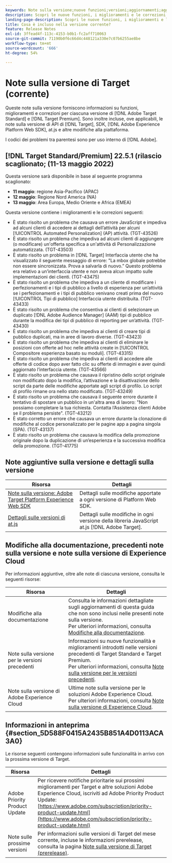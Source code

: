 ```yaml
---
keywords: Note sulla versione;nuove funzioni;versioni;aggiornamenti;aggiornamento;versione;miglioramenti;correzioni;correzioni di bug;aggiornamenti
description: Scopri le nuove funzioni, i miglioramenti e le correzioni inclusi nella versione corrente di  [!DNL Adobe Target], compresi SDK, API e librerie JavaScript.
landing-page-description: Scopri le nuove funzioni, i miglioramenti e le correzioni inclusi nella versione corrente di  [!DNL Adobe Target].
title: Cosa è incluso nella versione corrente?
feature: Release Notes
exl-id: 3ffead4f-113c-4153-b0b1-fc2aff710063
source-git-commit: 71190b0f6c66d4c448121a330e7c07b6255ae8be
workflow-type: tm+mt
source-wordcount: '666'
ht-degree: 54%

---
```


# Note sulla versione di Target (corrente)

Queste note sulla versione forniscono informazioni su funzioni, miglioramenti e correzioni per ciascuna versione di [!DNL Adobe Target Standard] e [!DNL Target Premium]. Sono inoltre incluse, ove applicabili, le note sulla versione di API di [!DNL Target], SDK, [!DNL Adobe Experience Platform Web SDK], at.js e altre modifiche alla piattaforma.

I codici dei problemi tra parentesi sono per uso interno di [!DNL Adobe].

## [!DNL Target Standard/Premium] 22.5.1 (rilascio scaglionato; (11-13 maggio 2022)

Questa versione sarà disponibile in base al seguente programma scaglionato:

* **11 maggio**: regione Asia-Pacifico (APAC)
* **12 maggio**: Regione Nord America (NA)
* **13 maggio**: Area Europa, Medio Oriente e Africa (EMEA)

Questa versione contiene i miglioramenti e le correzioni seguenti:

* È stato risolto un problema che causava un errore JavaScript e impediva ad alcuni clienti di accedere ai dettagli dell’attività per alcuni [!UICONTROL Automated Personalization] (AP) attività. (TGT-43526)
* È stato risolto un problema che impediva ad alcuni clienti di aggiungere (o modificare) un&#39;offerta specifica a un&#39;attività di Personalizzazione automatizzata. (TGT-43503)
* È stato risolto un problema in [!DNL Target] Interfaccia utente che ha visualizzato il seguente messaggio di errore: &quot;La mbox globale potrebbe non essere sincronizzata. Prova a salvarla di nuovo.” Questo problema era relativo a un’interfaccia utente e non aveva alcun impatto sulle implementazioni dei clienti. (TGT-43475)
* È stato risolto un problema che impediva a un cliente di modificare i perfezionamenti e i tipi di pubblico a livello di esperienza per un’attività se i perfezionamenti e i tipi di pubblico venivano creati prima del nuovo [!UICONTROL Tipi di pubblico] Interfaccia utente distribuita. (TGT-43433)
* È stato risolto un problema che consentiva ai clienti di selezionare un duplicato [!DNL Adobe Audience Manager] (AAM) tipi di pubblico durante la modifica dei tipi di pubblico di reporting per un’attività. (TGT-43430)
* È stato risolto un problema che impediva ai clienti di creare tipi di pubblico duplicati, ma in aree di lavoro diverse. (TGT-43423)
* È stato risolto un problema che impediva ai clienti di eliminare le posizioni con offerte ad hoc nelle attività create in [!UICONTROL Compositore esperienza basato su moduli]. (TGT-43315)
* È stato risolto un problema che impediva ai clienti di accedere alle offerte di codice dopo aver fatto clic su offerte di immagini e aver quindi aggiornato l’interfaccia utente. (TGT-43566)
* È stato risolto un problema che causava il ripristino dello script originale non modificato dopo la modifica, l’attivazione e la disattivazione dello script da parte delle modifiche apportate agli script di profilo. Lo script di profilo rimane ora nello stato modificato. (TGT-43249)
* È stato risolto un problema che causava il seguente errore durante il tentativo di spostare un pubblico in un&#39;altra area di lavoro: &quot;Non possiamo completare la tua richiesta. Contatta l’Assistenza clienti Adobe se il problema persiste&quot;. (TGT-43212)
* È stato corretto un errore che causava un errore durante la clonazione di modifiche al codice personalizzato per le pagine app a pagina singola (SPA). (TGT-43137)
* È stato risolto un problema che causava la modifica della promozione originale dopo la duplicazione di un’esperienza e la successiva modifica della promozione. (TGT-41775)

## Note aggiuntive sulla versione e dettagli sulla versione

| Risorsa | Dettagli |
|--- |--- |
| [Note sulla versione: Adobe Target Platform Experience Web SDK](https://experienceleague.adobe.com/docs/experience-platform/edge/release-notes.html?lang=it) | Dettagli sulle modifiche apportate a ogni versione di Platform Web SDK. |
| [Dettagli sulle versioni di at.js](/help/main/c-implementing-target/c-implementing-target-for-client-side-web/target-atjs-versions.md) | Dettagli sulle modifiche in ogni versione della libreria JavaScript at.js [!DNL Adobe Target]. |

## Modifiche alla documentazione, precedenti note sulla versione e note sulla versione di Experience Cloud

Per informazioni aggiuntive, oltre alle note di ciascuna versione, consulta le seguenti risorse:

| Risorsa | Dettagli |
|--- |--- |
| Modifiche alla documentazione | Consulta le informazioni dettagliate sugli aggiornamenti di questa guida che non sono inclusi nelle presenti note sulla versione.<br>Per ulteriori informazioni, consulta [Modifiche alla documentazione](/help/main/r-release-notes/doc-change.md#reference_366123CF00994BACBBF9BBDF2C4D840C). |
| Note sulla versione per le versioni precedenti | Informazioni su nuove funzionalità e miglioramenti introdotti nelle versioni precedenti di Target Standard e Target Premium.<br>Per ulteriori informazioni, consulta [Note sulla versione per le versioni precedenti](/help/main/r-release-notes/release-notes-for-previous-releases.md). |
| Note sulla versione di Adobe Experience Cloud | Ultime note sulla versione per le soluzioni Adobe Experience Cloud.<br>Per ulteriori informazioni, consulta [Note sulla versione di Experience Cloud](https://experienceleague.adobe.com/docs/release-notes/experience-cloud/current.html?lang=it). |

## Informazioni in anteprima {#section_5D588F0415A2435B851A4D0113ACA3A0}

Le risorse seguenti contengono informazioni sulle funzionalità in arrivo con la prossima versione di Target.

| Risorsa | Dettagli |
|--- |--- |
| Adobe Priority Product Update | Per ricevere notifiche prioritarie sui prossimi miglioramenti per Target e altre soluzioni Adobe Experience Cloud, iscriviti ad Adobe Priority Product Update:<br>[https://www.adobe.com/subscription/priority-product-update.html](https://www.adobe.com/subscription/priority-product-update.html) |
| Note sulle prossime versioni | Per informazioni sulle versioni di Target del mese corrente, incluse le informazioni prerelease, consulta la pagina [Note sulla versione di Target (prerelease)](/help/main/r-release-notes/target-release-notes.md). |
